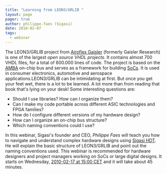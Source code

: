 ```yaml
---
title: "Learning from LEON3/GRLIB "
layout: page 
pager: true
author: philippe.faes (Sigasi)
date: 2010-02-07
tags: 
  - webinar
---
```

<div class="content">
The LEON3/GRLIB project from <a href="http://www.gaisler.com">Airoflex Gaisler</a> (formerly Gaisler Research) is one of the largest <em>open source VHDL projects</em>. It contains almost 700 VHDL files, for a total of 600.000 lines of code. The project is based on the <a href="http://en.wikipedia.org/wiki/Advanced_Microcontroller_Bus_Architecture">AMBA</a> on-chip bus and serves as a framework for building <a href="http://en.wikipedia.org/wiki/System_on_Chip">SoCs</a>. It is used in consumer electronics, automotive and aerospace applications.LEON3/GRLIB can be intimidating at first. But once you get your feet wet, there is a lot to be learned. A lot more than from reading that book that's lying on your desk! Some interesting questions are: <ul><li>Should I use libraries? How can I organize them? </li><li>Can I make my code portable across different ASIC technologies and FPGA families?</li><li>How do I configure different versions of my hardware design?</li><li>How can I organize an on-chip bus structure?</li><li>Which naming conventions could I use?</li></ul>In this webinar, Sigasi's founder and CEO, <em>Philippe Faes</em> will teach you how to navigate and understand complex hardware designs using <a href="/product">Sigasi HDT</a>. He will explain the basic structure of LEON3/GRLIB and point out the naming conventions used. This webinar is recommended for hardware designers and project managers working on SoCs or large digital designs. It starts on Wednesday, <a href="http://www.wolframalpha.com/input/?i=2010-02-17+15%3A00+Brussels">2010-02-17 at 15:00 CET</a> and it will take about 45 minutes.  </div>

